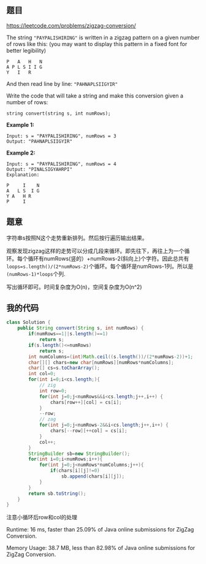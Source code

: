 ## 题目

https://leetcode.com/problems/zigzag-conversion/

The string `"PAYPALISHIRING"` is written in a zigzag pattern on a given number of rows like this: (you may want to display this pattern in a fixed font for better legibility)

```
P   A   H   N
A P L S I I G
Y   I   R
```

And then read line by line: `"PAHNAPLSIIGYIR"`

Write the code that will take a string and make this conversion given a number of rows:

```
string convert(string s, int numRows);
```

**Example 1:**

```
Input: s = "PAYPALISHIRING", numRows = 3
Output: "PAHNAPLSIIGYIR"
```

**Example 2:**

```
Input: s = "PAYPALISHIRING", numRows = 4
Output: "PINALSIGYAHRPI"
Explanation:

P     I    N
A   L S  I G
Y A   H R
P     I
```



## 题意

字符串s按照N这个走势重新排列。然后按行遍历输出结果。

观察发现zigzag这样的走势可以分成几段来循环。即先往下，再往上为一个循环。每个循环有numRows(竖的）+numRows-2(斜向上)个字符。因此总共有```loops=s.length()/(2*numRows-2)```个循环。每个循环是numRows-1列。所以是```(numRows-1)*loops```个列.

写出循环即可。时间复杂度为O(n)，空间复杂度为O(n^2)



## 我的代码

```java
class Solution {
    public String convert(String s, int numRows) {
        if(numRows==1||s.length()==1)
            return s;
        if(s.length()<=numRows)
            return s;
        int numColumns=(int)Math.ceil((s.length())/(2*numRows-2))+1;
        char[][] chars=new char[numRows][numRows*numColumns];
        char[] cs=s.toCharArray();
        int col=0;
        for(int i=0;i<cs.length;){
            // zig
            int row=0;
            for(int j=0;j<numRows&&i<cs.length;j++,i++) {
                chars[row++][col] = cs[i];
            }
            --row;
            // zag
            for(int j=0;j<numRows-2&&i<cs.length;j++,i++) {
                chars[--row][++col] = cs[i];
            }
            col++;
        }
        StringBuilder sb=new StringBuilder();
        for(int i=0;i<numRows;i++){
            for(int j=0;j<numRows*numColumns;j++){
                if(chars[i][j]!=0)
                    sb.append(chars[i][j]);
            }
        }
        return sb.toString();
    }
}
```

注意小循环后row和col的处理

Runtime: 16 ms, faster than 25.09% of Java online submissions for ZigZag Conversion.

Memory Usage: 38.7 MB, less than 82.98% of Java online submissions for ZigZag Conversion.